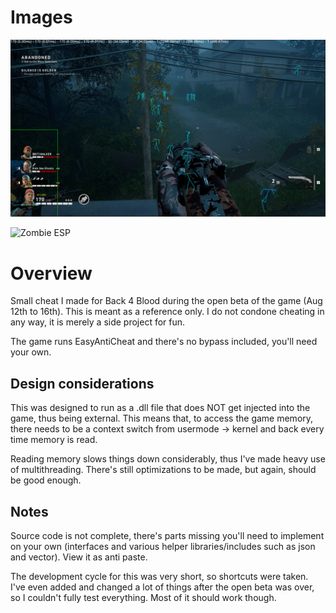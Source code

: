 # Images
<p align="left" style="margin-bottom: 0">
  <img src="zombies.png" title="Zombie ESP">
</p>

<p align="left">
  <img src="players.png" title="Zombie ESP">
</p>

# Overview
Small cheat I made for Back 4 Blood during the open beta of the game (Aug 12th to 16th). This is meant as a reference only. I do not condone cheating in any way, it is merely a side project for fun.

The game runs EasyAntiCheat and there's no bypass included, you'll need your own.

## Design considerations
This was designed to run as a .dll file that does NOT get injected into the game, thus being external. This means that, to access the game memory, there needs to be a context switch from usermode -> kernel and back every time memory is read.

Reading memory slows things down considerably, thus I've made heavy use of multithreading. There's still optimizations to be made, but again, should be good enough.

## Notes
Source code is not complete, there's parts missing you'll need to implement on your own (interfaces and various helper libraries/includes such as json and vector). View it as anti paste.

The development cycle for this was very short, so shortcuts were taken. I've even added and changed a lot of things after the open beta was over, so I couldn't fully test everything. Most of it should work though.